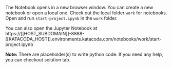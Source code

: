 The Notebook opens in a new browser window. You can create a new notebook or open a local one. Check out the local folder `work` for notebooks. Open and run `start-project.ipynb` in the `work` folder.

You can also open the Jupyter Notebook at https://[[HOST_SUBDOMAIN]]-8888-[[KATACODA_HOST]].environments.katacoda.com/notebooks/work/start-project.ipynb

**Note:**
There are placeholder(s) to write python code. If you need any help, you can checkout solution tab.